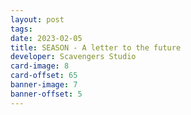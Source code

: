 ```yaml
---
layout: post
tags: 
date: 2023-02-05
title: SEASON - A letter to the future
developer: Scavengers Studio
card-image: 8
card-offset: 65
banner-image: 7
banner-offset: 5
---
```

